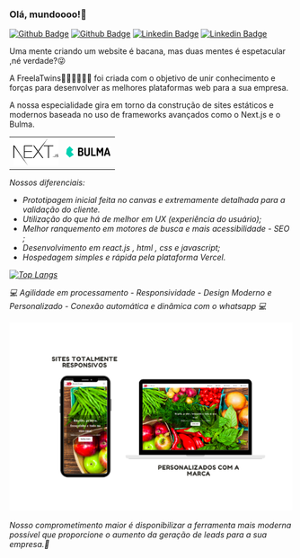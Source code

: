 ### Olá, mundoooo!👋

[![Github Badge](https://img.shields.io/badge/-Github-000?style=flat-square&logo=Github&logoColor=white&link=https://github.com/dudawiltiner)](https://github.com/dudawiltiner)
[![Github Badge](https://img.shields.io/badge/-Github-000?style=flat-square&logo=Github&logoColor=white&link=https://github.com/paulawiltiner)](https://github.com/paulawiltiner)
[![Linkedin Badge](https://img.shields.io/badge/-LinkedIn-blue?style=flat-square&logo=Linkedin&logoColor=white&link=https://www.linkedin.com/in/paula-wiltiner-reis-santana-2a056719a/)](https://www.linkedin.com/in/paula-wiltiner-reis-santana-2a056719a/)
[![Linkedin Badge](https://img.shields.io/badge/-LinkedIn-blue?style=flat-square&logo=Linkedin&logoColor=white&link=https://www.linkedin.com/in/eduardawiltiner/)](https://www.linkedin.com/in/eduardawiltiner/)

Uma mente criando um website é bacana, mas duas mentes é espetacular ,né verdade?😜

A FreelaTwins👩🏻‍💻👩🏻‍💻 foi criada com o objetivo de unir conhecimento e forças para desenvolver as melhores plataformas web para a sua empresa.

A nossa especialidade gira em torno da construção de sites estáticos e modernos baseada no uso de frameworks avançados como o Next.js e o Bulma.

<table>
    <tbody>
        <tr>
            <td><img width='80' alt='logo do next.js' src="imagens/next.png"></td>
            <td><img width='80' alt='logo da bulma' src="imagens/bulma.png"></td>
        </tr>
    </tbody>
</table>
 

<i>Nossos diferenciais:<i>
- Prototipagem inicial feita no canvas e extremamente detalhada para a validação do cliente.
- Utilização do que há de melhor em UX (experiência do usuário);
- Melhor ranquemento em motores de busca e mais acessibilidade - SEO ;
- Desenvolvimento em react.js , html , css e javascript;
- Hospedagem simples e rápida pela plataforma Vercel.

[![Top Langs](https://github-readme-stats.vercel.app/api/top-langs/?username=FreelaTwins&layout=compact)](https://github.com/FreelaTwins/github-readme-stats)

💻 Agilidade em processamento - Responsividade - Design Moderno e Personalizado - Conexão automática e dinâmica com o whatsapp 💻

<img alt='imagem da tela de um celular e computador de um site já feito pela equipe' src="imagens/respon.png">

Nosso comprometimento maior é disponibilizar a ferramenta mais moderna possível que proporcione o aumento da geração de leads para a sua empresa.🤝








